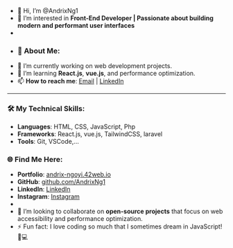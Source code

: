 - 👋 Hi, I’m @AndrixNg1
- 👀 I’m interested in **Front-End Developer | Passionate about building modern and performant user interfaces**
- 
- ### 🚀 About Me:
- 🔭 I’m currently working on web development projects.
- 🌱 I’m learning **React.js**, **vue.js**, and performance optimization.
- 📫 **How to reach me**: [Email](mailto:andrixngoyi243.com) | [LinkedIn](https://www.linkedin.com/in/andrix-ngoyi-469662321)

---
### 🛠️ **My Technical Skills:**
- **Languages**: HTML, CSS, JavaScript, Php
- **Frameworks**: React.js, vue.js, TailwindCSS, laravel
- **Tools**: Git, VSCode,...

### 🌐 **Find Me Here**:
- **Portfolio**: [andrix-ngoyi.42web.io](https://andrix-ngoyi.42web.io)
- **GitHub**: [github.com/AndrixNg1](https://github.com/AndrixNg1)
- **LinkedIn**: [LinkedIn](https://www.linkedin.com/in/andrix-ngoyi-469662321)
- **Instagram**: [Instagram](https://www.instagram.com/andrix_ngoyi/profilecard/?igsh=MWM0NGQwYWZpNnFlZA==)
- 
- 💞️ I’m looking to collaborate on **open-source projects** that focus on web accessibility and performance optimization.
- ⚡ Fun fact: I love coding so much that I sometimes dream in JavaScript! 🚀💻

<!---
AndrixNg1/AndrixNg1 is a ✨ special ✨ repository because its `README.md` (this file) appears on your GitHub profile.
You can click the Preview link to take a look at your changes.
--->
